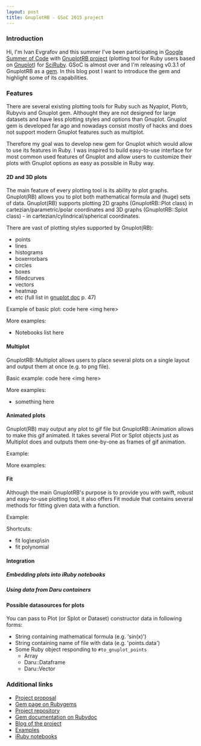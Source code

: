 ```yaml
---
layout: post
title: GnuplotRB - GSoC 2015 project
---
```

### Introduction

Hi, I'm Ivan Evgrafov and this summer I've been participating in [Google Summer of Code]()
 with [GnuplotRB project]() (plotting tool for Ruby users based on [Gnuplot]())
 for [SciRuby](). GSoC is almost over and I'm releasing v0.3.1 of GnuplotRB as a [gem]().
 In this blog post I want to introduce the gem and highlight some of its capabilities.

### Features

There are several existing plotting tools for Ruby such as Nyaplot, Plotrb, Rubyvis
 and Gnuplot gem. Althought they are not designed for large datasets and have less
 plotting styles and options than Gnuplot. Gnuplot gem is developed far ago and nowadays consist
 mostly of hacks and does not support modern Gnuplot features such as multiplot.

Therefore my goal was to develop new gem for Gnuplot which would allow to use its
 features in Ruby. I was inspired to build easy-to-use interface for most common
 used features of Gnuplot and allow users to customize their plots with
 Gnuplot options as easy as possible in Ruby way.

#### 2D and 3D plots

The main feature of every plotting tool is its ability to plot graphs. Gnuplot(RB) allows you
 to plot both mathematical formula  and (huge) sets of data. Gnuplot(RB) supports plotting
 2D graphs (GnuplotRB::Plot class)  in cartezian/parametric/polar coordinates and 3D
 graphs (GnuplotRB::Splot class) - in cartezian/cylindrical/spherical coordinates.

There are vast of plotting styles supported by Gnuplot(RB):

- points
- lines
- histograms
- boxerrorbars
- circles
- boxes
- filledcurves
- vectors
- heatmap
- etc (full list in [gnuplot doc](http://www.gnuplot.info/docs_5.0/gnuplot.pdf) p. 47)

Example of basic plot:
  code here
<img here\>

More examples:
- Notebooks list here

#### Multiplot

GnuplotRB::Multiplot allows users to place several plots on a single layout and output
 them at once (e.g. to png file).

Basic example:
  code here
<img here\>

More examples:
- something here

#### Animated plots

Gnuplot(RB) may output any plot to gif file but GnuplotRB::Animation allows
 to make this gif animated. It takes several Plot or Splot objects just as
 Multiplot does and outputs them one-by-one as frames of gif animation.

Example:

More examples:

#### Fit

Although the main GnuplotRB's purpose is to provide you with swift, robust and
 easy-to-use plotting tool, it also offers Fit module that contains several
 methods for fitting given data with a function.

Example:


Shortcuts:
- fit log\exp\sin
- fit polynomial

#### Integration

##### Embedding plots into iRuby notebooks



##### Using data from Daru containers



#### Possible datasources for plots

You can pass to Plot (or Splot or Dataset) constructor data in following forms:

- String containing mathematical formula (e.g. 'sin(x)')
- String containing name of file with data (e.g. 'points.data')
- Some Ruby object responding to ``#to_gnuplot_points``
  - Array
  - Daru::Dataframe
  - Daru::Vector

### Additional links

- [Project proposal]()
- [Gem page on Rubygems]()
- [Project repository]()
- [Gem documentation on Rubydoc]()
- [Blog of the project]()
- [Examples]()
- [iRuby notebooks]()

